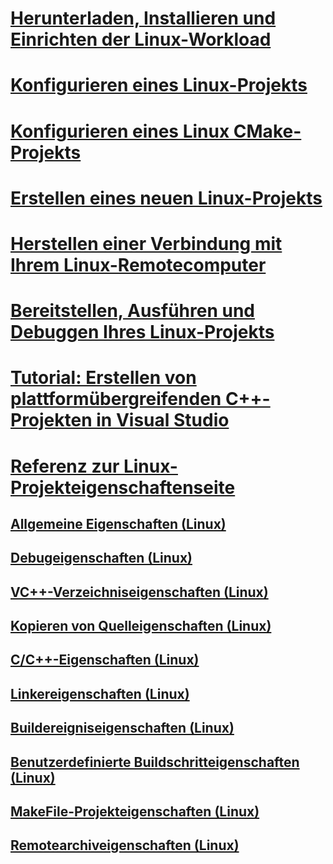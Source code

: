 # [Herunterladen, Installieren und Einrichten der Linux-Workload](download-install-and-setup-the-linux-development-workload.md)
# [Konfigurieren eines Linux-Projekts](configure-a-linux-project.md)
# [Konfigurieren eines Linux CMake-Projekts](cmake-linux-project.md)
# [Erstellen eines neuen Linux-Projekts](create-a-new-linux-project.md)
# [Herstellen einer Verbindung mit Ihrem Linux-Remotecomputer](connect-to-your-remote-linux-computer.md)
# [Bereitstellen, Ausführen und Debuggen Ihres Linux-Projekts](deploy-run-and-debug-your-linux-project.md)
# [Tutorial: Erstellen von plattformübergreifenden C++-Projekten in Visual Studio](../build/get-started-linux-cmake.md)
# [Referenz zur Linux-Projekteigenschaftenseite](prop-pages-linux.md)
## [Allgemeine Eigenschaften (Linux)](prop-pages/general-linux.md)
## [Debugeigenschaften (Linux)](prop-pages/debugging-linux.md)
## [VC++-Verzeichniseigenschaften (Linux)](prop-pages/directories-linux.md)
## [Kopieren von Quelleigenschaften (Linux)](prop-pages/copy-sources-project.md)
## [C/C++-Eigenschaften (Linux)](prop-pages/c-cpp-linux.md)
## [Linkereigenschaften (Linux)](prop-pages/linker-linux.md)
## [Buildereigniseigenschaften (Linux)](prop-pages/build-events-linux.md)
## [Benutzerdefinierte Buildschritteigenschaften (Linux)](prop-pages/custom-build-step-linux.md)
## [MakeFile-Projekteigenschaften (Linux)](prop-pages/makefile-linux.md)
## [Remotearchiveigenschaften (Linux)](prop-pages/remote-ar-linux.md)